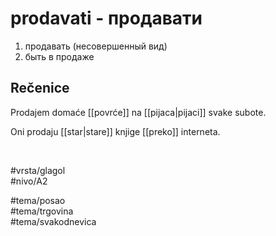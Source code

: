 # prodavati - продавати

1. продавать (несовершенный вид)  
2. быть в продаже

## Rečenice

Prodajem domaće [[povrće]] na [[pijaca|pijaci]] svake subote.

Oni prodaju [[star|stare]] knjige [[preko]] interneta.

<br>

#vrsta/glagol  
#nivo/A2  

#tema/posao  
#tema/trgovina  
#tema/svakodnevica  
